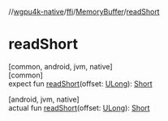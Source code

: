 //[wgpu4k-native](../../../index.md)/[ffi](../index.md)/[MemoryBuffer](index.md)/[readShort](read-short.md)

# readShort

[common, android, jvm, native]\
[common]\
expect fun [readShort](read-short.md)(offset: [ULong](https://kotlinlang.org/api/core/kotlin-stdlib/kotlin/-u-long/index.html)): [Short](https://kotlinlang.org/api/core/kotlin-stdlib/kotlin/-short/index.html)

[android, jvm, native]\
actual fun [readShort](read-short.md)(offset: [ULong](https://kotlinlang.org/api/core/kotlin-stdlib/kotlin/-u-long/index.html)): [Short](https://kotlinlang.org/api/core/kotlin-stdlib/kotlin/-short/index.html)